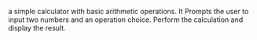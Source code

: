 a simple calculator with basic arithmetic operations.
It Prompts the user to input two numbers and an operation choice.
Perform the calculation and display the result.
